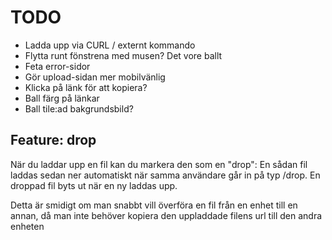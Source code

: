 # TODO

* Ladda upp via CURL / externt kommando
* Flytta runt fönstrena med musen? Det vore ballt
* Feta error-sidor
* Gör upload-sidan mer mobilvänlig
* Klicka på länk för att kopiera?
* Ball färg på länkar
* Ball tile:ad bakgrundsbild?

## Feature: drop

När du laddar upp en fil kan du markera den som en "drop":
En sådan fil laddas sedan ner automatiskt när samma användare går in på typ
/drop. En droppad fil byts ut när en ny laddas upp.

Detta är smidigt om man snabbt vill överföra en fil från en enhet till en annan,
då man inte behöver kopiera den uppladdade filens url till den andra enheten
